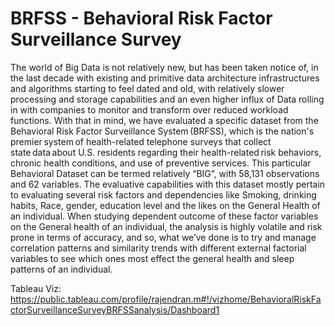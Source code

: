 # BRFSS - Behavioral Risk Factor Surveillance Survey

The world of Big Data is not relatively new, but has been taken notice of, in the last decade with existing and primitive data architecture infrastructures and algorithms starting to feel dated and old, with relatively slower processing and storage capabilities and an even higher influx of Data rolling in with companies to monitor and transform over reduced workload functions. 
With that in mind, we have evaluated a specific dataset from the Behavioral Risk Factor Surveillance System (BRFSS), which is the nation's premier system of health-related telephone surveys that collect state data about U.S. residents regarding their health-related risk behaviors, chronic health conditions, and use of preventive services. 
This particular Behavioral Dataset can be termed relatively “BIG”, with 58,131 observations and 62 variables. 
The evaluative capabilities with this dataset mostly pertain to evaluating several risk factors and dependencies like Smoking, drinking habits, Race, gender, education level and the likes on the General Health of an individual. 
When studying dependent outcome of these factor variables on the General health of an individual, the analysis is highly volatile and risk prone in terms of accuracy, and so, what we’ve done is to try and manage correlation patterns and similarity trends with different external factorial variables to see which ones most effect the general health and sleep patterns of an individual. 

Tableau Viz: https://public.tableau.com/profile/rajendran.m#!/vizhome/BehavioralRiskFactorSurveillanceSurveyBRFSSanalysis/Dashboard1

